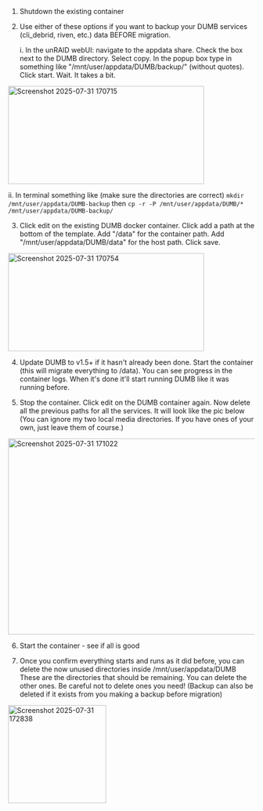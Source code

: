 1. Shutdown the existing container

2. Use either of these options if you want to backup your DUMB services (cli_debrid, riven, etc.) data BEFORE migration.

   i. In the unRAID webUI: navigate to the appdata share. Check the box next to the DUMB directory. Select copy. In the popup box type in something like "/mnt/user/appdata/DUMB/backup/" (without quotes). Click start. Wait. It takes a bit.

<img width="400" height="200" alt="Screenshot 2025-07-31 170715" src="https://github.com/user-attachments/assets/dc2798e3-d61b-4b59-be71-277ef4b1fa67" />

  ii. In terminal something like (make sure the directories are correct) ```mkdir /mnt/user/appdata/DUMB-backup``` then ```cp -r -P /mnt/user/appdata/DUMB/* /mnt/user/appdata/DUMB-backup/```

3. Click edit on the existing DUMB docker container. Click add a path at the bottom of the template. Add "/data" for the container path. Add "/mnt/user/appdata/DUMB/data" for the host path. Click save.

<img width="400" height="200" alt="Screenshot 2025-07-31 170754" src="https://github.com/user-attachments/assets/8e62dbaa-865b-4c9d-a885-b1661a992b4b" />

4. Update DUMB to v1.5+ if it hasn't already been done. Start the container (this will migrate everything to /data). You can see progress in the container logs. When it's done it'll start running DUMB like it was running before.

6. Stop the container. Click edit on the DUMB container again. Now delete all the previous paths for all the services. It will look like the pic below (You can ignore my two local media directories. If you have ones of your own, just leave them of course.)

<img width="600" height="400" alt="Screenshot 2025-07-31 171022" src="https://github.com/user-attachments/assets/1ced2d98-417f-4813-8f09-efa91a4d719c" />

6. Start the container - see if all is good

7. Once you confirm everything starts and runs as it did before, you can delete the now unused directories inside /mnt/user/appdata/DUMB These are the directories that should be remaining. You can delete the other ones. Be careful not to delete ones you need! (Backup can also be deleted if it exists from you making a backup before migration)

<img width="200" height="200" alt="Screenshot 2025-07-31 172838" src="https://github.com/user-attachments/assets/7512c4b6-364f-4162-a290-73429828f069" />
